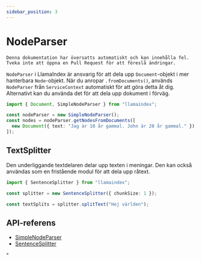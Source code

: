 ```yaml
---
sidebar_position: 3
---
```


# NodeParser

`Denna dokumentation har översatts automatiskt och kan innehålla fel. Tveka inte att öppna en Pull Request för att föreslå ändringar.`

`NodeParser` i LlamaIndex är ansvarig för att dela upp `Document`-objekt i mer hanterbara `Node`-objekt. När du anropar `.fromDocuments()`, används `NodeParser` från `ServiceContext` automatiskt för att göra detta åt dig. Alternativt kan du använda det för att dela upp dokument i förväg.

```typescript
import { Document, SimpleNodeParser } from "llamaindex";

const nodeParser = new SimpleNodeParser();
const nodes = nodeParser.getNodesFromDocuments([
  new Document({ text: "Jag är 10 år gammal. John är 20 år gammal." }),
]);
```

## TextSplitter

Den underliggande textdelaren delar upp texten i meningar. Den kan också användas som en fristående modul för att dela upp råtext.

```typescript
import { SentenceSplitter } from "llamaindex";

const splitter = new SentenceSplitter({ chunkSize: 1 });

const textSplits = splitter.splitText("Hej världen");
```

## API-referens

- [SimpleNodeParser](../../api/classes/SimpleNodeParser.md)
- [SentenceSplitter](../../api/classes/SentenceSplitter.md)

"
